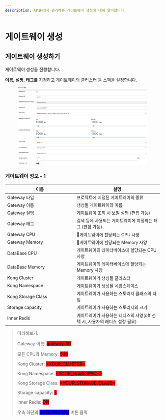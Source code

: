 ```yaml
---
description: APIM에서 관리하는 게이트웨이 생성에 대해 알아봅니다.
---
```


# 게이트웨이 생성

## 게이트웨이 생성하기

게이트웨이 생성을 진행합니다.

**이름**, **설명**, **태그를** 지정하고 게이트웨이의 클러스터 등 스펙을 설정합니다.

<figure><img src="../../.gitbook/assets/image (40).png" alt=""><figcaption></figcaption></figure>

### 게이트웨이 정보 - 1

<table><thead><tr><th width="212">이름</th><th>설명</th></tr></thead><tbody><tr><td>Gateway 타입</td><td>프로젝트에 지정된 게이트웨이의 종류</td></tr><tr><td>Gateway 이름</td><td>생성될 게이트웨이의 이름</td></tr><tr><td>Gateway 설명</td><td>게이트웨이 조회 시 보일 설명 (편집 가능)</td></tr><tr><td>Gateway 태그</td><td>검색 등에 사용되는 게이트웨이에 지정되는 태그 (편집 가능)</td></tr><tr><td>Gateway CPU</td><td>게이트웨이에 할당되는 CPU 사양</td></tr><tr><td>Gateway Memory</td><td>게이트웨이에 할당되는 Memory 사양</td></tr><tr><td>DataBase CPU</td><td>게이트웨이의 데이터베이스에 할당되는 CPU 사양</td></tr><tr><td>DataBase Memory</td><td>게이트웨이의 데이터베이스에 할당되는 Memory 사양</td></tr><tr><td>Kong Cluster</td><td>게이트웨이가 생성될 클러스터</td></tr><tr><td>Kong Namespace</td><td>게이트웨이가 생성될 네임스페이스</td></tr><tr><td>Kong Storage Class</td><td>게이트웨이가 사용하는 스토리지 클래스의 타입</td></tr><tr><td>Storage capacity</td><td>게이트웨이가 사용하는 스토리지의 크기</td></tr><tr><td>Inner Redis</td><td>게이트웨이가 사용하는 레디스의 사양(off 선택 시, 사용자의 레디스 설정 필요)</td></tr></tbody></table>

> 따라해보기.
>
> Gateway 이름: <mark style="background-color:red;">gateway-00</mark>
>
> 모든 CPU와 Memory: <mark style="background-color:red;">500</mark>
>
> Kong Cluster: <mark style="background-color:red;">\<YOUR\_CLUSTER></mark>
>
> Kong Namespace: <mark style="background-color:red;">\<YOUR\_NAMESPACE></mark>
>
> Kong Storage Class: <mark style="background-color:red;">\<YOUR\_STORAGE\_CLASS></mark>
>
> Storage capacity: <mark style="background-color:red;">5</mark>
>
> Inner Redis: <mark style="background-color:red;">ON</mark>
>
> 우측 하단의 <mark style="background-color:blue;">GATEWAY 생성</mark> 버튼 클릭

